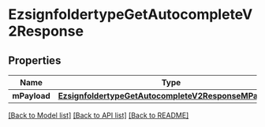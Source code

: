 # EzsignfoldertypeGetAutocompleteV2Response

## Properties
Name | Type | Description | Notes
------------ | ------------- | ------------- | -------------
**mPayload** | [**EzsignfoldertypeGetAutocompleteV2ResponseMPayload***](EzsignfoldertypeGetAutocompleteV2ResponseMPayload.md) |  | 

[[Back to Model list]](../README.md#documentation-for-models) [[Back to API list]](../README.md#documentation-for-api-endpoints) [[Back to README]](../README.md)


